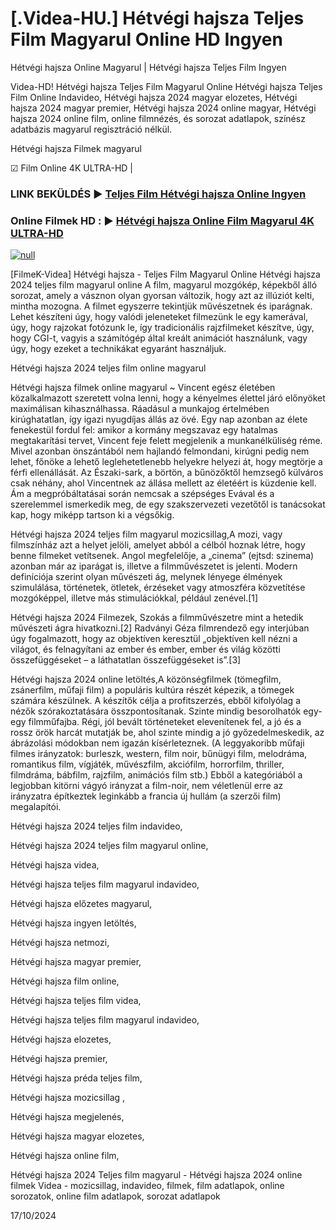 # [.Videa-HU.] Hétvégi hajsza Teljes Film Magyarul Online HD Ingyen

Hétvégi hajsza Online Magyarul | Hétvégi hajsza Teljes Film Ingyen

Videa-HD! Hétvégi hajsza Teljes Film Magyarul Online Hétvégi hajsza Teljes Film Online Indavideo, Hétvégi hajsza 2024 magyar elozetes, Hétvégi hajsza 2024 magyar premier, Hétvégi hajsza 2024 online magyar, Hétvégi hajsza 2024 online film, online filmnézés, és sorozat adatlapok, színész adatbázis magyarul regisztráció nélkül.

Hétvégi hajsza Filmek magyarul

☑ Film Online 4K ULTRA-HD |

### LINK BEKÜLDÉS ▶️ [Teljes Film Hétvégi hajsza Online Ingyen](https://t.co/DfMhasNWmS)

### Online Filmek HD : ▶️ [Hétvégi hajsza Online Film Magyarul 4K ULTRA-HD](https://t.co/DfMhasNWmS)

[![null](https://static.wixstatic.com/media/855a25_043b5abeb4ae4d35ac003198e7fe56ed~mv2.gif)](https://t.co/DfMhasNWmS)

[FilmeK-Videa] Hétvégi hajsza - Teljes Film Magyarul Online Hétvégi hajsza 2024 teljes film magyarul online A film, magyarul mozgókép, képekből álló sorozat, amely a vásznon olyan gyorsan változik, hogy azt az illúziót kelti, mintha mozogna. A filmet egyszerre tekintjük művészetnek és iparágnak. Lehet készíteni úgy, hogy valódi jeleneteket filmezünk le egy kamerával, úgy, hogy rajzokat fotózunk le, így tradicionális rajzfilmeket készítve, úgy, hogy CGI-t, vagyis a számítógép által kreált animációt használunk, vagy úgy, hogy ezeket a technikákat egyaránt használjuk.

Hétvégi hajsza 2024 teljes film online magyarul

Hétvégi hajsza filmek online magyarul ~ Vincent egész életében közalkalmazott szeretett volna lenni, hogy a kényelmes élettel járó előnyöket maximálisan kihasználhassa. Ráadásul a munkajog értelmében kirúghatatlan, így igazi nyugdíjas állás az övé. Egy nap azonban az élete fenekestül fordul fel: amikor a kormány megszavaz egy hatalmas megtakarítási tervet, Vincent feje felett megjelenik a munkanélküliség réme. Mivel azonban önszántából nem hajlandó felmondani, kirúgni pedig nem lehet, főnöke a lehető leglehetetlenebb helyekre helyezi át, hogy megtörje a férfi ellenállását. Az Északi-sark, a börtön, a bűnözőktől hemzsegő külváros csak néhány, ahol Vincentnek az állása mellett az életéért is küzdenie kell. Ám a megpróbáltatásai során nemcsak a szépséges Evával és a szerelemmel ismerkedik meg, de egy szakszervezeti vezetőtől is tanácsokat kap, hogy miképp tartson ki a végsőkig.

Hétvégi hajsza 2024 teljes film magyarul mozicsillag,A mozi, vagy filmszínház azt a helyet jelöli, amelyet abból a célból hoznak létre, hogy benne filmeket vetítsenek. Angol megfelelője, a „cinema” (ejtsd: szinema) azonban már az iparágat is, illetve a filmművészetet is jelenti. Modern definíciója szerint olyan művészeti ág, melynek lényege élmények szimulálása, történetek, ötletek, érzéseket vagy atmoszféra közvetítése mozgóképpel, illetve más stimulációkkal, például zenével.[1]

Hétvégi hajsza 2024 Filmezek, Szokás a filmművészetre mint a hetedik művészeti ágra hivatkozni.[2] Radványi Géza filmrendező egy interjúban úgy fogalmazott, hogy az objektíven keresztül „objektíven kell nézni a világot, és felnagyítani az ember és ember, ember és világ közötti összefüggéseket – a láthatatlan összefüggéseket is”.[3]

Hétvégi hajsza 2024 online letöltés,A közönségfilmek (tömegfilm, zsánerfilm, műfaji film) a populáris kultúra részét képezik, a tömegek számára készülnek. A készítők célja a profitszerzés, ebből kifolyólag a nézők szórakoztatására összpontosítanak. Szinte mindig besorolhatók egy-egy filmműfajba. Régi, jól bevált történeteket elevenítenek fel, a jó és a rossz örök harcát mutatják be, ahol szinte mindig a jó győzedelmeskedik, az ábrázolási módokban nem igazán kísérleteznek. (A leggyakoribb műfaji filmes irányzatok: burleszk, western, film noir, bűnügyi film, melodráma, romantikus film, vígjáték, művészfilm, akciófilm, horrorfilm, thriller, filmdráma, bábfilm, rajzfilm, animációs film stb.) Ebből a kategóriából a legjobban kitörni vágyó irányzat a film-noir, nem véletlenül erre az irányzatra építkeztek leginkább a francia új hullám (a szerzői film) megalapítói.

Hétvégi hajsza 2024 teljes film indavideo,

Hétvégi hajsza 2024 teljes film magyarul online,

Hétvégi hajsza videa,

Hétvégi hajsza teljes film magyarul indavideo,

Hétvégi hajsza előzetes magyarul,

Hétvégi hajsza ingyen letöltés,

Hétvégi hajsza netmozi,

Hétvégi hajsza magyar premier,

Hétvégi hajsza film online,

Hétvégi hajsza teljes film videa,

Hétvégi hajsza teljes film magyarul indavideo,

Hétvégi hajsza elozetes,

Hétvégi hajsza premier,

Hétvégi hajsza préda teljes film,

Hétvégi hajsza mozicsillag ,

Hétvégi hajsza megjelenés,

Hétvégi hajsza magyar elozetes,

Hétvégi hajsza online film,

Hétvégi hajsza 2024 Teljes film magyarul - Hétvégi hajsza 2024 online filmek Videa - mozicsillag, indavideo, filmek, film adatlapok, online sorozatok, online film adatlapok, sorozat adatlapok

17/10/2024

